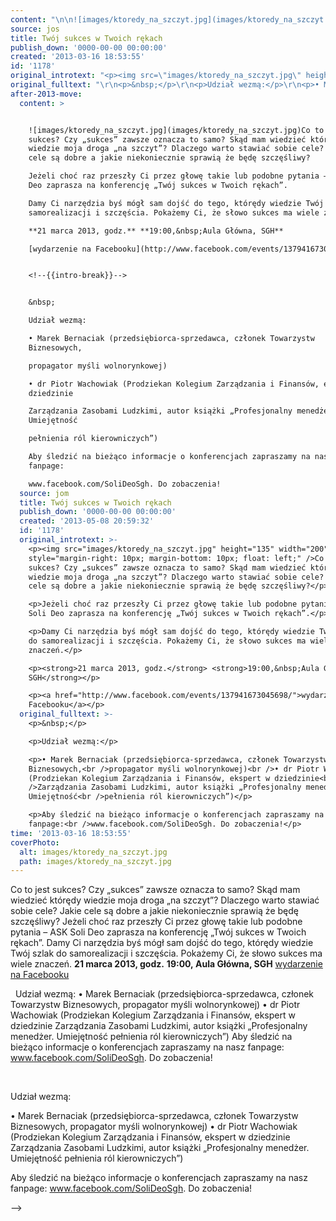 ```yaml
---
content: "\n\n![images/ktoredy_na_szczyt.jpg](images/ktoredy_na_szczyt.jpg)Co to jest sukces? Czy „sukces” zawsze oznacza to samo? Skąd mam wiedzieć którędy wiedzie moja droga „na szczyt”? Dlaczego warto stawiać sobie cele? Jakie cele są dobre a jakie niekoniecznie sprawią że będę szczęśliwy?\nJeżeli choć raz przeszły Ci przez głowę takie lub podobne pytania – ASK Soli Deo zaprasza na konferencję „Twój sukces w Twoich rękach”.\nDamy Ci narzędzia byś mógł sam dojść do tego, którędy wiedzie Twój szlak do samorealizacji i szczęścia. Pokażemy Ci, że słowo sukces ma wiele znaczeń.\n**21 marca 2013, godz.** **19:00,&nbsp;Aula Główna, SGH**\n[wydarzenie na Facebooku](http://www.facebook.com/events/137941673045698/)\n\n<!--{{intro-break}}-->\n\n&nbsp;\nUdział wezmą:\n• Marek Bernaciak (przedsiębiorca-sprzedawca, członek Towarzystw Biznesowych,\npropagator myśli wolnorynkowej)\n• dr Piotr Wachowiak (Prodziekan Kolegium Zarządzania i Finansów, ekspert w dziedzinie\nZarządzania Zasobami Ludzkimi, autor książki „Profesjonalny menedżer. Umiejętność\npełnienia ról kierowniczych”)\nAby śledzić na bieżąco informacje o konferencjach zapraszamy na nasz fanpage:\nwww.facebook.com/SoliDeoSgh. Do zobaczenia!\n\n\n<!--CONTENT FROM OLD SERVER (jos before 2013): \n\n![images/ktoredy_na_szczyt.jpg](images/ktoredy_na_szczyt.jpg)Co to jest sukces? Czy „sukces” zawsze oznacza to samo? Skąd mam wiedzieć którędy wiedzie moja droga „na szczyt”? Dlaczego warto stawiać sobie cele? Jakie cele są dobre a jakie niekoniecznie sprawią że będę szczęśliwy?\n\r\n\nJeżeli choć raz przeszły Ci przez głowę takie lub podobne pytania – ASK Soli Deo zaprasza na konferencję „Twój sukces w Twoich rękach”.\n\r\n\nDamy Ci narzędzia byś mógł sam dojść do tego, którędy wiedzie Twój szlak do samorealizacji i szczęścia. Pokażemy Ci, że słowo sukces ma wiele znaczeń.\n\r\n\n**21 marca 2013, godz.** **19:00,&nbsp;Aula Główna, SGH**\n\r\n\n[wydarzenie na Facebooku](http://www.facebook.com/events/137941673045698/)\n\r\n\n<!--{{intro-break}}-->\n\r\n\n&nbsp;\n\r\n\nUdział wezmą:\n\r\n\n• Marek Bernaciak (przedsiębiorca-sprzedawca, członek Towarzystw Biznesowych,\npropagator myśli wolnorynkowej)\n• dr Piotr Wachowiak (Prodziekan Kolegium Zarządzania i Finansów, ekspert w dziedzinie\nZarządzania Zasobami Ludzkimi, autor książki „Profesjonalny menedżer. Umiejętność\npełnienia ról kierowniczych”)\n\r\n\nAby śledzić na bieżąco informacje o konferencjach zapraszamy na nasz fanpage:\nwww.facebook.com/SoliDeoSgh. Do zobaczenia!\n\n-->"
source: jos
title: Twój sukces w Twoich rękach
publish_down: '0000-00-00 00:00:00'
created: '2013-03-16 18:53:55'
id: '1178'
original_introtext: "<p><img src=\"images/ktoredy_na_szczyt.jpg\" height=\"135\" width=\"200\" style=\"margin-right: 10px; margin-bottom: 10px; float: left;\" />Co to jest sukces? Czy „sukces” zawsze oznacza to samo? Skąd mam wiedzieć którędy wiedzie moja droga „na szczyt”? Dlaczego warto stawiać sobie cele? Jakie cele są dobre a jakie niekoniecznie sprawią że będę szczęśliwy?</p>\r\n<p>Jeżeli choć raz przeszły Ci przez głowę takie lub podobne pytania – ASK Soli Deo zaprasza na konferencję „Twój sukces w Twoich rękach”.</p>\r\n<p>Damy Ci narzędzia byś mógł sam dojść do tego, którędy wiedzie Twój szlak do samorealizacji i szczęścia. Pokażemy Ci, że słowo sukces ma wiele znaczeń.</p>\r\n<p><strong>21 marca 2013, godz.</strong> <strong>19:00,&nbsp;Aula Główna, SGH</strong></p>\r\n<p><a href=\"http://www.facebook.com/events/137941673045698/\">wydarzenie na Facebooku</a></p>\r\n"
original_fulltext: "\r\n<p>&nbsp;</p>\r\n<p>Udział wezmą:</p>\r\n<p>• Marek Bernaciak (przedsiębiorca-sprzedawca, członek Towarzystw Biznesowych,<br />propagator myśli wolnorynkowej)<br />• dr Piotr Wachowiak (Prodziekan Kolegium Zarządzania i Finansów, ekspert w dziedzinie<br />Zarządzania Zasobami Ludzkimi, autor książki „Profesjonalny menedżer. Umiejętność<br />pełnienia ról kierowniczych”)</p>\r\n<p>Aby śledzić na bieżąco informacje o konferencjach zapraszamy na nasz fanpage:<br />www.facebook.com/SoliDeoSgh. Do zobaczenia!</p>"
after-2013-move:
  content: >


    ![images/ktoredy_na_szczyt.jpg](images/ktoredy_na_szczyt.jpg)Co to jest
    sukces? Czy „sukces” zawsze oznacza to samo? Skąd mam wiedzieć którędy
    wiedzie moja droga „na szczyt”? Dlaczego warto stawiać sobie cele? Jakie
    cele są dobre a jakie niekoniecznie sprawią że będę szczęśliwy?

    Jeżeli choć raz przeszły Ci przez głowę takie lub podobne pytania – ASK Soli
    Deo zaprasza na konferencję „Twój sukces w Twoich rękach”.

    Damy Ci narzędzia byś mógł sam dojść do tego, którędy wiedzie Twój szlak do
    samorealizacji i szczęścia. Pokażemy Ci, że słowo sukces ma wiele znaczeń.

    **21 marca 2013, godz.** **19:00,&nbsp;Aula Główna, SGH**

    [wydarzenie na Facebooku](http://www.facebook.com/events/137941673045698/)


    <!--{{intro-break}}-->


    &nbsp;

    Udział wezmą:

    • Marek Bernaciak (przedsiębiorca-sprzedawca, członek Towarzystw
    Biznesowych,

    propagator myśli wolnorynkowej)

    • dr Piotr Wachowiak (Prodziekan Kolegium Zarządzania i Finansów, ekspert w
    dziedzinie

    Zarządzania Zasobami Ludzkimi, autor książki „Profesjonalny menedżer.
    Umiejętność

    pełnienia ról kierowniczych”)

    Aby śledzić na bieżąco informacje o konferencjach zapraszamy na nasz
    fanpage:

    www.facebook.com/SoliDeoSgh. Do zobaczenia!
  source: jom
  title: Twój sukces w Twoich rękach
  publish_down: '0000-00-00 00:00:00'
  created: '2013-05-08 20:59:32'
  id: '1178'
  original_introtext: >-
    <p><img src="images/ktoredy_na_szczyt.jpg" height="135" width="200"
    style="margin-right: 10px; margin-bottom: 10px; float: left;" />Co to jest
    sukces? Czy „sukces” zawsze oznacza to samo? Skąd mam wiedzieć którędy
    wiedzie moja droga „na szczyt”? Dlaczego warto stawiać sobie cele? Jakie
    cele są dobre a jakie niekoniecznie sprawią że będę szczęśliwy?</p>

    <p>Jeżeli choć raz przeszły Ci przez głowę takie lub podobne pytania – ASK
    Soli Deo zaprasza na konferencję „Twój sukces w Twoich rękach”.</p>

    <p>Damy Ci narzędzia byś mógł sam dojść do tego, którędy wiedzie Twój szlak
    do samorealizacji i szczęścia. Pokażemy Ci, że słowo sukces ma wiele
    znaczeń.</p>

    <p><strong>21 marca 2013, godz.</strong> <strong>19:00,&nbsp;Aula Główna,
    SGH</strong></p>

    <p><a href="http://www.facebook.com/events/137941673045698/">wydarzenie na
    Facebooku</a></p>
  original_fulltext: >-
    <p>&nbsp;</p>

    <p>Udział wezmą:</p>

    <p>• Marek Bernaciak (przedsiębiorca-sprzedawca, członek Towarzystw
    Biznesowych,<br />propagator myśli wolnorynkowej)<br />• dr Piotr Wachowiak
    (Prodziekan Kolegium Zarządzania i Finansów, ekspert w dziedzinie<br
    />Zarządzania Zasobami Ludzkimi, autor książki „Profesjonalny menedżer.
    Umiejętność<br />pełnienia ról kierowniczych”)</p>

    <p>Aby śledzić na bieżąco informacje o konferencjach zapraszamy na nasz
    fanpage:<br />www.facebook.com/SoliDeoSgh. Do zobaczenia!</p>
time: '2013-03-16 18:53:55'
coverPhoto:
  alt: images/ktoredy_na_szczyt.jpg
  path: images/ktoredy_na_szczyt.jpg
---
```

Co to jest sukces? Czy „sukces” zawsze oznacza to samo? Skąd mam wiedzieć którędy wiedzie moja droga „na szczyt”? Dlaczego warto stawiać sobie cele? Jakie cele są dobre a jakie niekoniecznie sprawią że będę szczęśliwy?
Jeżeli choć raz przeszły Ci przez głowę takie lub podobne pytania – ASK Soli Deo zaprasza na konferencję „Twój sukces w Twoich rękach”.
Damy Ci narzędzia byś mógł sam dojść do tego, którędy wiedzie Twój szlak do samorealizacji i szczęścia. Pokażemy Ci, że słowo sukces ma wiele znaczeń.
**21 marca 2013, godz.** **19:00,&nbsp;Aula Główna, SGH**
[wydarzenie na Facebooku](http://www.facebook.com/events/137941673045698/)

<!--{{intro-break}}-->

&nbsp;
Udział wezmą:
• Marek Bernaciak (przedsiębiorca-sprzedawca, członek Towarzystw Biznesowych,
propagator myśli wolnorynkowej)
• dr Piotr Wachowiak (Prodziekan Kolegium Zarządzania i Finansów, ekspert w dziedzinie
Zarządzania Zasobami Ludzkimi, autor książki „Profesjonalny menedżer. Umiejętność
pełnienia ról kierowniczych”)
Aby śledzić na bieżąco informacje o konferencjach zapraszamy na nasz fanpage:
www.facebook.com/SoliDeoSgh. Do zobaczenia!


<!--CONTENT FROM OLD SERVER (jos before 2013): 

Co to jest sukces? Czy „sukces” zawsze oznacza to samo? Skąd mam wiedzieć którędy wiedzie moja droga „na szczyt”? Dlaczego warto stawiać sobie cele? Jakie cele są dobre a jakie niekoniecznie sprawią że będę szczęśliwy?


Jeżeli choć raz przeszły Ci przez głowę takie lub podobne pytania – ASK Soli Deo zaprasza na konferencję „Twój sukces w Twoich rękach”.


Damy Ci narzędzia byś mógł sam dojść do tego, którędy wiedzie Twój szlak do samorealizacji i szczęścia. Pokażemy Ci, że słowo sukces ma wiele znaczeń.


**21 marca 2013, godz.** **19:00,&nbsp;Aula Główna, SGH**


[wydarzenie na Facebooku](http://www.facebook.com/events/137941673045698/)


<!--{{intro-break}}-->


&nbsp;


Udział wezmą:


• Marek Bernaciak (przedsiębiorca-sprzedawca, członek Towarzystw Biznesowych,
propagator myśli wolnorynkowej)
• dr Piotr Wachowiak (Prodziekan Kolegium Zarządzania i Finansów, ekspert w dziedzinie
Zarządzania Zasobami Ludzkimi, autor książki „Profesjonalny menedżer. Umiejętność
pełnienia ról kierowniczych”)


Aby śledzić na bieżąco informacje o konferencjach zapraszamy na nasz fanpage:
www.facebook.com/SoliDeoSgh. Do zobaczenia!

-->

<!--{{json:{"created_date":"2013-03-16 18:53:55","publish_down":"0000-00-00 00:00:00","id":"1178"}}}-->